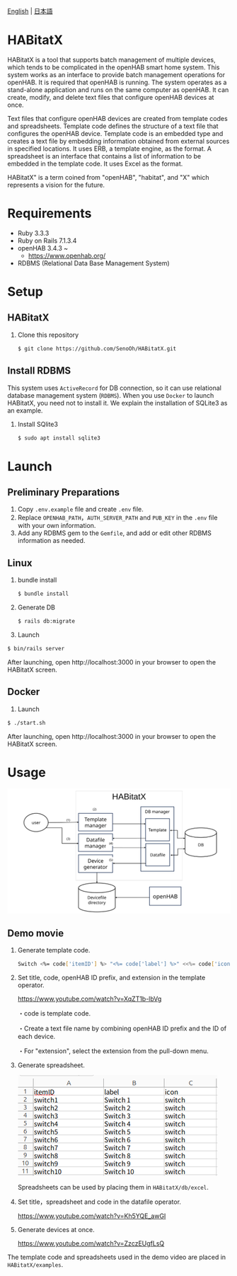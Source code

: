 [English][] | [日本語][]


[English]:  https://github.com/nomlab/HABitatX/blob/main/README.md       "English"
[日本語]:    https://github.com/nomlab/HABitatX/blob/main/README.ja.md    "日本語"

# HABitatX
HABitatX is a tool that supports batch management of multiple devices, which tends to be complicated in the openHAB smart home system. 
This system works as an interface to provide batch management operations for openHAB. It is required that openHAB is running. 
The system operates as a stand-alone application and runs on the same computer as openHAB. It can create, modify, and delete text files that configure openHAB devices at once. 

Text files that configure openHAB devices are created from template codes and spreadsheets. 
Template code defines the structure of a text file that configures the openHAB device. 
Template code is an embedded type and creates a text file by embedding information obtained from external sources in specified locations. 
It uses ERB, a template engine, as the format. 
A spreadsheet is an interface that contains a list of information to be embedded in the template code. 
It uses Excel as the format. 

HABitatX" is a term coined from "openHAB", "habitat", and "X" which represents a vision for the future.
# Requirements
+ Ruby 3.3.3
+ Ruby on Rails 7.1.3.4
+ openHAB 3.4.3 ~
  + https://www.openhab.org/
+ RDBMS (Relational Data Base Management System)


# Setup
## HABitatX
1. Clone this repository 
   ```bash
   $ git clone https://github.com/SenoOh/HABitatX.git
   ```
## Install RDBMS
This system uses `ActiveRecord` for DB connection, so it can use relational database management system (`RDBMS`). 
When you use `Docker` to launch HABitatX, you need not to install it. We explain the installation of SQLite3 as an example. 
1. Install SQlite3
   ```bash
   $ sudo apt install sqlite3
   ```


# Launch
## Preliminary Preparations
1. Copy `.env.example` file and create `.env` file.
2. Replace  `OPENHAB_PATH`，`AUTH_SERVER_PATH` and `PUB_KEY` in the `.env` file with your own information. 
3. Add any RDBMS gem to the `Gemfile`, and add or edit other RDBMS information as needed.

## Linux
1. bundle install
   ```bash
   $ bundle install
   ```
2. Generate DB
   ```bash
   $ rails db:migrate
   ```
3. Launch
```bash
$ bin/rails server
```
After launching, open http://localhost:3000 in your browser to open the HABitatX screen.

## Docker
1. Launch
```bash
$ ./start.sh
```
After launching, open http://localhost:3000 in your browser to open the HABitatX screen.

# Usage
![Overview](./doc/HABitatX.svg)

## Demo movie
1. Generate template code.
   ```bash
   Switch <%= code['itemID'] %> "<%= code['label'] %>" <<%= code['icon'] %>>
   ```
2. Set title, code, openHAB ID prefix, and extension in the template operator.

   https://www.youtube.com/watch?v=XqZT1b-lbVg

   ・code is template code.
   
   ・Create a text file name by combining openHAB ID prefix and the ID of each device.
   
   ・For "extension", select the extension from the pull-down menu.

3. Generate spreadsheet.

   ![Overview](./doc/spreadsheet.png)

   Spreadsheets can be used by placing them in `HABitatX/db/excel`.

4. Set title，spreadsheet and code in the datafile operator.

   https://www.youtube.com/watch?v=Kh5YQE_awGI

5. Generate devices at once.

   https://www.youtube.com/watch?v=ZzczEUgfLsQ

The template code and spreadsheets used in the demo video are placed in `HABitatX/examples`.